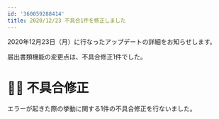 ```yaml
---
id: '360059288414'
title: 2020/12/23 不具合1件を修正しました
---
```

2020年12月23日（月）に行なったアップデートの詳細をお知らせします。

届出書類機能の変更点は、不具合修正1件でした。

# 👨‍⚕️ 不具合修正

エラーが起きた際の挙動に関する1件の不具合修正を行ないました。
